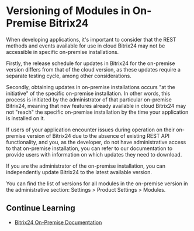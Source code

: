 # Versioning of Modules in On-Premise Bitrix24

When developing applications, it's important to consider that the REST methods and events available for use in cloud Bitrix24 may not be accessible in specific on-premise installations.

Firstly, the release schedule for updates in Bitrix24 for the on-premise version differs from that of the cloud version, as these updates require a separate testing cycle, among other considerations.

Secondly, obtaining updates in on-premise installations occurs "at the initiative" of the specific on-premise installation. In other words, this process is initiated by the administrator of that particular on-premise Bitrix24, meaning that new features already available in cloud Bitrix24 may not "reach" the specific on-premise installation by the time your application is installed on it.

If users of your application encounter issues during operation on their on-premise version of Bitrix24 due to the absence of existing REST API functionality, and you, as the developer, do not have administrative access to that on-premise installation, you can refer to our documentation to provide users with information on which updates they need to download.

If you are the administrator of the on-premise installation, you can independently update Bitrix24 to the latest available version.

You can find the list of versions for all modules in the on-premise version in the administrative section: Settings > Product Settings > Modules.

## Continue Learning

- [Bitrix24 On-Premise Documentation](https://helpdesk.bitrix24.com/open/5756737/)